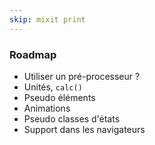```yaml
---
skip: mixit print
---
```


### Roadmap
 
* Utiliser un pré-processeur ?
* Unités, `calc()`
* Pseudo éléments
* Animations
* Pseudo classes d'états
* Support dans les navigateurs

